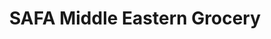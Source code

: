 ---
title: "SAFA Middle Eastern Grocery"
url: /gueph/safa-middle-eastern-grocery/
shop: supermarket
---